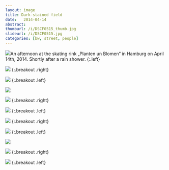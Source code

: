 ```yaml
---
layout: image
title: Dark-stained field
date:   2014-04-14
abstract: 
thumburl: /i/DSCF0515_thumb.jpg
slideurl: /i/DSCF0515.jpg
categories: [bw, street, people]
---
```


![]({{site.url}}/i/DSCF0539.jpg)An afternoon at the skating rink „Planten un Blomen“ in Hamburg on April 14th, 2014. Shortly after a rain shower.
{:.left}

![]({{site.url}}/i/DSCF0525.jpg)
{:.breakout .right}

![]({{site.url}}/i/DSCF0523.jpg)
{:.breakout .left}

![]({{site.url}}/i/DSCF0515.jpg)

![]({{site.url}}/i/DSCF0507.jpg)
{:.breakout .right}

![]({{site.url}}/i/DSCF0487.jpg)
{:.breakout .left}

![]({{site.url}}/i/DSCF0486.jpg)
{:.breakout .right}

![]({{site.url}}/i/DSCF0471.jpg)
{:.breakout .left}

![]({{site.url}}/i/DSCF0468.jpg)

![]({{site.url}}/i/DSCF0467.jpg)
{:.breakout .right}

![]({{site.url}}/i/DSCF0465.jpg)
{:.breakout .left}



